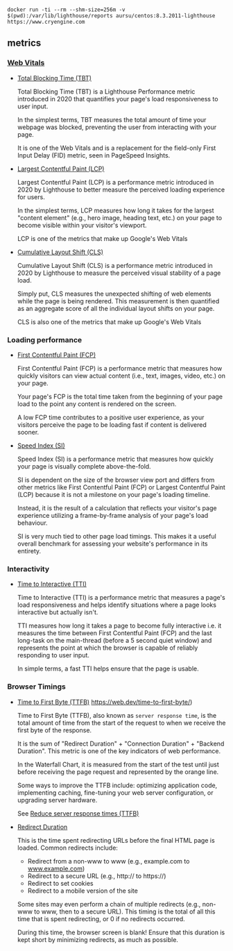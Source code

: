 ###

```
docker run -ti --rm --shm-size=256m -v $(pwd):/var/lib/lighthouse/reports aursu/centos:8.3.2011-lighthouse https://www.cryengine.com
```

## metrics

### [Web Vitals](https://web.dev/vitals/)

* [Total Blocking Time (TBT)](https://gtmetrix.com/total-blocking-time.html)

  Total Blocking Time (TBT) is a Lighthouse Performance metric introduced in
  2020 that quantifies your page's load responsiveness to user input.

  In the simplest terms, TBT measures the total amount of time your webpage was
  blocked, preventing the user from interacting with your page.

  It is one of the Web Vitals and is a replacement for the field-only First
  Input Delay (FID) metric, seen in PageSpeed Insights.

* [Largest Contentful Paint (LCP)](https://gtmetrix.com/largest-contentful-paint.html)

  Largest Contentful Paint (LCP) is a performance metric introduced in 2020 by
  Lighthouse to better measure the perceived loading experience for users.

  In the simplest terms, LCP measures how long it takes for the largest
  "content element" (e.g., hero image, heading text, etc.) on your page to
  become visible within your visitor's viewport.

  LCP is one of the metrics that make up Google's Web Vitals

* [Cumulative Layout Shift (CLS)](https://gtmetrix.com/cumulative-layout-shift.html)

  Cumulative Layout Shift (CLS) is a performance metric introduced in 2020 by
  Lighthouse to measure the perceived visual stability of a page load.

  Simply put, CLS measures the unexpected shifting of web elements while the
  page is being rendered. This measurement is then quantified as an aggregate
  score of all the individual layout shifts on your page.

  CLS is also one of the metrics that make up Google's Web Vitals

### Loading performance

* [First Contentful Paint (FCP)](https://gtmetrix.com/first-contentful-paint.html)

  First Contentful Paint (FCP) is a performance metric that measures how
  quickly visitors can view actual content (i.e., text, images, video, etc.) on
  your page.

  Your page's FCP is the total time taken from the beginning of your page load
  to the point any content is rendered on the screen.

  A low FCP time contributes to a positive user experience, as your visitors
  perceive the page to be loading fast if content is delivered sooner.

* [Speed Index (SI)](https://gtmetrix.com/speed-index.html)

  Speed Index (SI) is a performance metric that measures how quickly your page is
  visually complete above-the-fold.

  SI is dependent on the size of the browser view port and differs from other
  metrics like First Contentful Paint (FCP) or Largest Contentful Paint (LCP)
  because it is not a milestone on your page's loading timeline.

  Instead, it is the result of a calculation that reflects your visitor's page
  experience utilizing a frame-by-frame analysis of your page's load behaviour.

  SI is very much tied to other page load timings. This makes it a useful
  overall benchmark for assessing your website's performance in its entirety.

### Interactivity

* [Time to Interactive (TTI)](https://gtmetrix.com/time-to-interactive.html)

  Time to Interactive (TTI) is a performance metric that measures a page's
  load responsiveness and helps identify situations where a page looks
  interactive but actually isn't.

  TTI measures how long it takes a page to become fully interactive i.e. it
  measures the time between First Contentful Paint (FCP) and the last long-task
  on the main-thread (before a 5 second quiet window) and represents the point
  at which the browser is capable of reliably responding to user input.

  In simple terms, a fast TTI helps ensure that the page is usable.

### Browser Timings

* [Time to First Byte (TTFB)](https://gtmetrix.com/reduce-initial-server-response-time.html)
  https://web.dev/time-to-first-byte/)

  Time to First Byte (TTFB), also known as `server response time`, is the total
  amount of time from the start of the request to when we receive the first
  byte of the response.

  It is the sum of "Redirect Duration" + "Connection Duration" + "Backend
  Duration". This metric is one of the key indicators of web performance.

  In the Waterfall Chart, it is measured from the start of the test until just
  before receiving the page request and represented by the orange line.

  Some ways to improve the TTFB include: optimizing application code,
  implementing caching, fine-tuning your web server configuration, or upgrading
  server hardware.

  See [Reduce server response times (TTFB)](https://web.dev/time-to-first-byte/)

* [Redirect Duration](https://web.dev/redirects/)

  This is the time spent redirecting URLs before the final HTML page is loaded.
  Common redirects include:

  - Redirect from a non-www to www (e.g., example.com to www.example.com)
  - Redirect to a secure URL (e.g., http:// to https://)
  - Redirect to set cookies
  - Redirect to a mobile version of the site

  Some sites may even perform a chain of multiple redirects (e.g., non-www to
  www, then to a secure URL). This timing is the total of all this time that
  is spent redirecting, or 0 if no redirects occurred.

  During this time, the browser screen is blank! Ensure that this duration is
  kept short by minimizing redirects, as much as possible.
